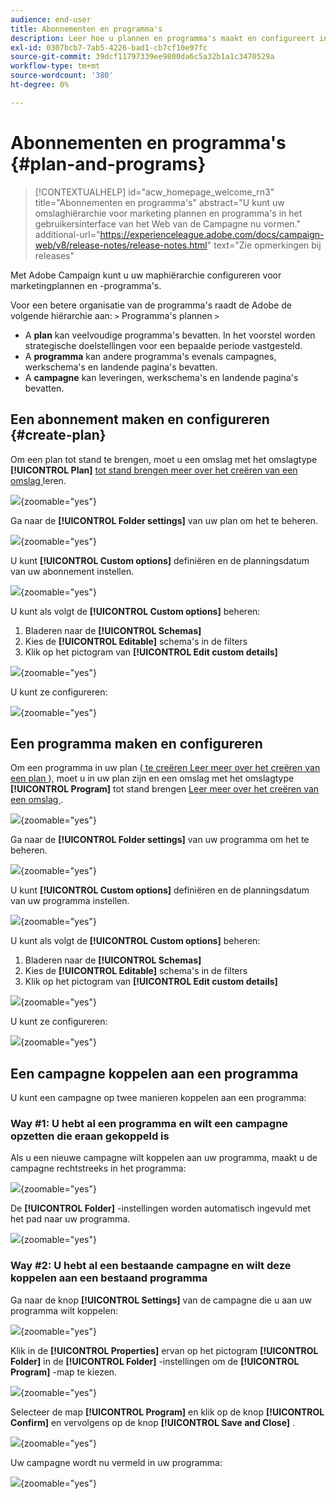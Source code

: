 ```yaml
---
audience: end-user
title: Abonnementen en programma's
description: Leer hoe u plannen en programma's maakt en configureert in Adobe Campaign
exl-id: 0307bcb7-7ab5-4226-bad1-cb7cf10e97fc
source-git-commit: 39dcf11797339ee9800da6c5a32b1a1c3470529a
workflow-type: tm+mt
source-wordcount: '380'
ht-degree: 0%

---
```


# Abonnementen en programma&#39;s {#plan-and-programs}

>[!CONTEXTUALHELP]
>id="acw_homepage_welcome_rn3"
>title="Abonnementen en programma&#39;s"
>abstract="U kunt uw omslaghiërarchie voor marketing plannen en programma&#39;s in het gebruikersinterface van het Web van de Campagne nu vormen."
>additional-url="https://experienceleague.adobe.com/docs/campaign-web/v8/release-notes/release-notes.html" text="Zie opmerkingen bij releases"

Met Adobe Campaign kunt u uw maphiërarchie configureren voor marketingplannen en -programma&#39;s.

Voor een betere organisatie van de programma&#39;s raadt de Adobe de volgende hiërarchie aan: `>` Programma&#39;s plannen `>`

* A **plan** kan veelvoudige programma&#39;s bevatten. In het voorstel worden strategische doelstellingen voor een bepaalde periode vastgesteld.
* A **programma** kan andere programma&#39;s evenals campagnes, werkschema&#39;s en landende pagina&#39;s bevatten.
* A **campagne** kan leveringen, werkschema&#39;s en landende pagina&#39;s bevatten.

## Een abonnement maken en configureren {#create-plan}

Om een plan tot stand te brengen, moet u een omslag met het omslagtype **[!UICONTROL Plan]** [ tot stand brengen meer over het creëren van een omslag ](../get-started/work-with-folders.md) leren.

![](assets/plan_create.png){zoomable="yes"}

Ga naar de **[!UICONTROL Folder settings]** van uw plan om het te beheren.

![](assets/plan_settings.png){zoomable="yes"}

U kunt **[!UICONTROL Custom options]** definiëren en de planningsdatum van uw abonnement instellen.

![](assets/plan_options.png){zoomable="yes"}

U kunt als volgt de **[!UICONTROL Custom options]** beheren:

1. Bladeren naar de **[!UICONTROL Schemas]**
1. Kies de **[!UICONTROL Editable]** schema&#39;s in de filters
1. Klik op het pictogram van **[!UICONTROL Edit custom details]**

![](assets/plan_edit.png){zoomable="yes"}

U kunt ze configureren:

![](assets/plan_customfields.png){zoomable="yes"}

## Een programma maken en configureren

Om een programma in uw plan ([ te creëren Leer meer over het creëren van een plan ](#create-plan)), moet u in uw plan zijn en een omslag met het omslagtype **[!UICONTROL Program]** tot stand brengen [ Leer meer over het creëren van een omslag ](../get-started/work-with-folders.md).

![](assets/program_create.png){zoomable="yes"}

Ga naar de **[!UICONTROL Folder settings]** van uw programma om het te beheren.

![](assets/program_settings.png){zoomable="yes"}

U kunt **[!UICONTROL Custom options]** definiëren en de planningsdatum van uw programma instellen.

![](assets/program_options.png){zoomable="yes"}

U kunt als volgt de **[!UICONTROL Custom options]** beheren:

1. Bladeren naar de **[!UICONTROL Schemas]**
1. Kies de **[!UICONTROL Editable]** schema&#39;s in de filters
1. Klik op het pictogram van **[!UICONTROL Edit custom details]**

![](assets/program_edit.png){zoomable="yes"}

U kunt ze configureren:

![](assets/program_customfields.png){zoomable="yes"}

## Een campagne koppelen aan een programma

U kunt een campagne op twee manieren koppelen aan een programma:

### Way #1: U hebt al een programma en wilt een campagne opzetten die eraan gekoppeld is

Als u een nieuwe campagne wilt koppelen aan uw programma, maakt u de campagne rechtstreeks in het programma:

![](assets/program_campaign_create.png){zoomable="yes"}

De **[!UICONTROL Folder]** -instellingen worden automatisch ingevuld met het pad naar uw programma.

![](assets/program_campaign_folder.png){zoomable="yes"}

### Way #2: U hebt al een bestaande campagne en wilt deze koppelen aan een bestaand programma

Ga naar de knop **[!UICONTROL Settings]** van de campagne die u aan uw programma wilt koppelen:

![](assets/campaign_settings.png){zoomable="yes"}

Klik in de **[!UICONTROL Properties]** ervan op het pictogram **[!UICONTROL Folder]** in de **[!UICONTROL Folder]** -instellingen om de **[!UICONTROL Program]** -map te kiezen.

![](assets/campaign_folder.png){zoomable="yes"}

Selecteer de map **[!UICONTROL Program]** en klik op de knop **[!UICONTROL Confirm]** en vervolgens op de knop **[!UICONTROL Save and Close]** .

![](assets/campaign_linked.png){zoomable="yes"}

Uw campagne wordt nu vermeld in uw programma:

![](assets/campaign_in_program.png){zoomable="yes"}
